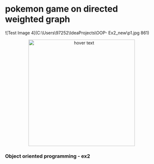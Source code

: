 # pokemon game on directed weighted graph

![Test Image 4](C:\Users\97252\IdeaProjects\OOP- Ex2_new\p1.jpg 861)



<p align="center">
<img src="C:\Users\97252\IdeaProjects\OOP- Ex2_new\p1.jpg" width="350" title="hover text">
</p>

### Object oriented programming - ex2





